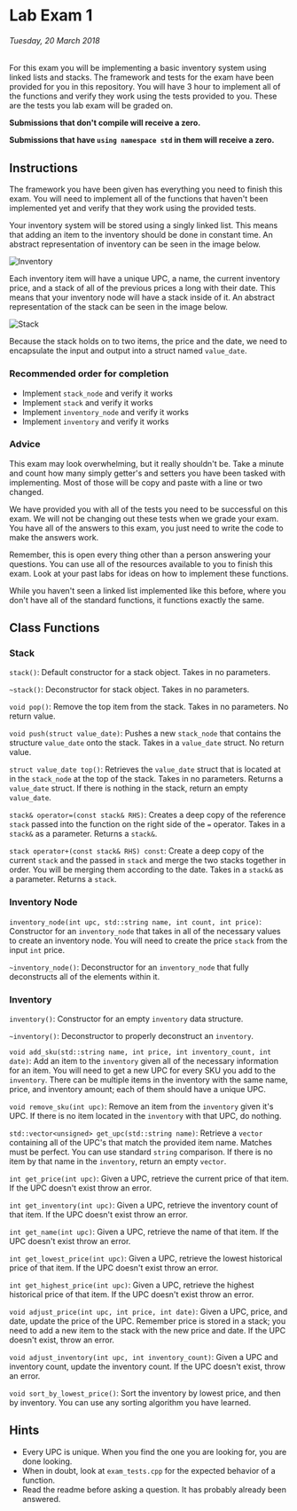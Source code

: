 # Lab Exam 1 #
###### Tuesday, 20 March 2018 ######

For this exam you will be implementing a basic inventory system using linked lists and stacks. The framework and tests for the exam have been provided for you in this repository. You will have 3 hour to implement all of the functions and verify they work using the tests provided to you. These are the tests you lab exam will be graded on. 

**Submissions that don't compile will receive a zero.**

**Submissions that have `using namespace std` in them will receive a zero.**

## Instructions ##

The framework you have been given has everything you need to finish this exam. You will need to implement all of the functions that haven't been implemented yet and verify that they work using the provided tests. 

Your inventory system will be stored using a singly linked list. This means that adding an item to the inventory should be done in constant time. An abstract representation of inventory can be seen in the image below.

![Inventory](https://i.imgur.com/jBjNMID.png)

Each inventory item will have a unique UPC, a name, the current inventory price, and a stack of all of the previous prices a long with their date. This means that your inventory node will have a stack inside of it. An abstract representation of the stack can be seen in the image below.

![Stack](https://i.imgur.com/5mP0DE6.png)

Because the stack holds on to two items, the price and the date, we need to encapsulate the input and output into a struct named `value_date`. 

### Recommended order for completion ###
* Implement `stack_node` and verify it works
* Implement `stack` and verify it works
* Implement `inventory_node` and verify it works
* Implement `inventory` and verify it works

### Advice ###
This exam may look overwhelming, but it really shouldn't be. Take a minute and count how many simply getter's and setters you have been tasked with implementing. Most of those will be copy and paste with a line or two changed. 

We have provided you with all of the tests you need to be successful on this exam. We will not be changing out these tests when we grade your exam. You have all of the answers to this exam, you just need to write the code to make the answers work.  

Remember, this is open every thing other than a person answering your questions. You can use all of the resources available to you to finish this exam. Look at your past labs for ideas on how to implement these functions. 

While you haven't seen a linked list implemented like this before, where you don't have all of the standard functions, it functions exactly the same. 

## Class Functions ##

### Stack ###
`stack()`: Default constructor for a stack object. Takes in no parameters.

`~stack()`: Deconstructor for stack object. Takes in no parameters. 

`void pop()`: Remove the top item from the stack. Takes in no parameters. No return value.

`void push(struct value_date)`: Pushes a new `stack_node` that contains the structure `value_date` onto the stack. Takes in a `value_date` struct. No return value.

`struct value_date top()`: Retrieves the `value_date` struct that is located at in the `stack_node` at the top of the stack. Takes in no parameters. Returns a `value_date` struct. If there is nothing in the stack, return an empty `value_date`.

`stack& operator=(const stack& RHS)`: Creates a deep copy of the reference `stack` passed into the function on the right side of the `=` operator. Takes in a `stack&` as a parameter. Returns a `stack&`.

`stack operator+(const stack& RHS) const`: Create a deep copy of the current `stack` and the passed in `stack` and merge the two stacks together in order. You will be merging them according to the date. Takes in a `stack&` as a parameter. Returns a `stack`.

### Inventory Node ###

`inventory_node(int upc, std::string name, int count, int price)`: Constructor for an `inventory_node` that takes in all of the necessary values to create an inventory node. You will need to create the price `stack` from the input `int` price.

`~inventory_node()`: Deconstructor for an `inventory_node` that fully deconstructs all of the elements within it. 

### Inventory ###

`inventory()`: Constructor for an empty `inventory` data structure.

`~inventory()`: Deconstructor to properly deconstruct an `inventory`.

`void add_sku(std::string name, int price, int inventory_count, int date)`: Add an item to the `inventory` given all of the necessary information for an item. You will need to get a new UPC for every SKU you add to the `inventory`. There can be multiple items in the inventory with the same name, price, and inventory amount; each of them should have a unique UPC.

`void remove_sku(int upc)`: Remove an item from the `inventory` given it's UPC. If there is no item located in the `inventory` with that UPC, do nothing.  

`std::vector<unsigned> get_upc(std::string name)`: Retrieve a `vector` containing all of the UPC's that match the provided item name. Matches must be perfect. You can use standard `string` comparison. If there is no item by that name in the `inventory`, return an empty `vector`. 

`int get_price(int upc)`: Given a UPC, retrieve the current price of that item. If the UPC doesn't exist throw an error.

`int get_inventory(int upc)`: Given a UPC, retrieve the inventory count of that item. If the UPC doesn't exist throw an error.

`int get_name(int upc)`: Given a UPC, retrieve the name of that item. If the UPC doesn't exist throw an error.

`int get_lowest_price(int upc)`: Given a UPC, retrieve the lowest historical price of that item. If the UPC doesn't exist throw an error.

`int get_highest_price(int upc)`: Given a UPC, retrieve the highest historical price of that item. If the UPC doesn't exist throw an error.

`void adjust_price(int upc, int price, int date)`: Given a UPC, price, and date, update the price of the UPC. Remember price is stored in a stack; you need to add a new item to the stack with the new price and date. If the UPC doesn't exist, throw an error. 

`void adjust_inventory(int upc, int inventory_count)`: Given a UPC and inventory count, update the inventory count. If the UPC doesn't exist, throw an error. 

`void sort_by_lowest_price()`: Sort the inventory by lowest price, and then by inventory. You can use any sorting algorithm you have learned.


## Hints ##
* Every UPC is unique. When you find the one you are looking for, you are done looking.
* When in doubt, look at `exam_tests.cpp` for the expected behavior of a function.
* Read the readme before asking a question. It has probably already been answered. 